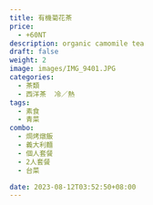 ```yaml
---
title: 有機菊花茶
price:
  - +60NT
description: organic camomile tea
draft: false
weight: 2
image: images/IMG_9401.JPG
categories:
  - 茶類
  - 西洋茶  冷／熱
tags:
  - 素食
  - 青菜
combo:
  - 焗烤燉飯
  - 義大利麵
  - 個人套餐
  - 2人套餐
  - 台菜  

date: 2023-08-12T03:52:50+08:00
---
```


